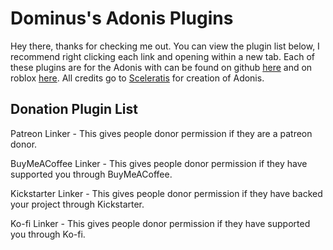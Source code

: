 # Dominus's Adonis Plugins

Hey there, thanks for checking me out. You can view the plugin list below, I recommend right clicking each link and opening within a new tab.
Each of these plugins are for the Adonis with can be found on github [here](https://github.com/Sceleratis/Adonis) and on roblox [here](https://www.roblox.com/library/2373505175/Adonis-Loader-Sceleratis-Davey-Bones).
All credits go to [Sceleratis](https://github.com/Sceleratis/Adonis) for creation of Adonis.

## Donation Plugin List
Patreon Linker - This gives people donor permission if they are a patreon donor.

BuyMeACoffee Linker - This gives people donor permission if they have supported you through BuyMeACoffee.

Kickstarter Linker - This gives people donor permission if they have backed your project through Kickstarter.

Ko-fi Linker - This gives people donor permission if they have supported you through Ko-fi.
